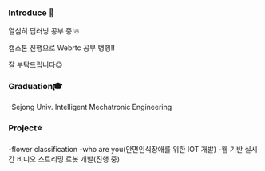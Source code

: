 ### Introduce 👋
열심히 딥러닝 공부 중!:fire:

캡스톤 진행으로 Webrtc 공부 병행!!

잘 부탁드립니다:blush:




### Graduation:mortar_board:
-Sejong Univ. Intelligent Mechatronic Engineering




### Project:star:
-flower classification
-who are you(안면인식장애를 위한 IOT 개발)
-웹 기반 실시간 비디오 스트리밍 로봇 개발(진행 중)



<!--
**PMH2906/PMH2906** is a ✨ _special_ ✨ repository because its `README.md` (this file) appears on your GitHub profile.

Here are some ideas to get you started:

- 🔭 I’m currently working on ...
- 🌱 I’m currently learning ...
- 👯 I’m looking to collaborate on ...
- 🤔 I’m looking for help with ...
- 💬 Ask me about ...
- 📫 How to reach me: ...
- 😄 Pronouns: ...
- ⚡ Fun fact: ...
-->
